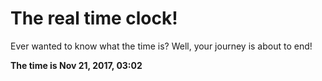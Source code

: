 # The real time clock!

Ever wanted to know what the time is? Well, your journey is about to end!

**The time is Nov 21, 2017, 03:02**